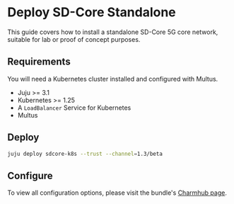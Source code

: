 # Deploy SD-Core Standalone

This guide covers how to install a standalone SD-Core 5G core network, suitable for lab or proof of concept purposes.

## Requirements

You will need a Kubernetes cluster installed and configured with Multus.

- Juju >= 3.1
- Kubernetes >= 1.25
- A `LoadBalancer` Service for Kubernetes
- Multus

## Deploy

```bash
juju deploy sdcore-k8s --trust --channel=1.3/beta
```

## Configure

To view all configuration options, please visit the bundle's [Charmhub page](https://charmhub.io/sdcore-k8s/).
